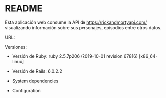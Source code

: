# README

Esta aplicación web consume la API de https://rickandmortyapi.com/ visualizando información sobre sus personajes, episodios entre otros datos.

URL: 

Versiones:

* Versión de Ruby: ruby 2.5.7p206 (2019-10-01 revision 67816) [x86_64-linux] 

* Versión de Rails: 6.0.2.2 

* System dependencies

* Configuration

